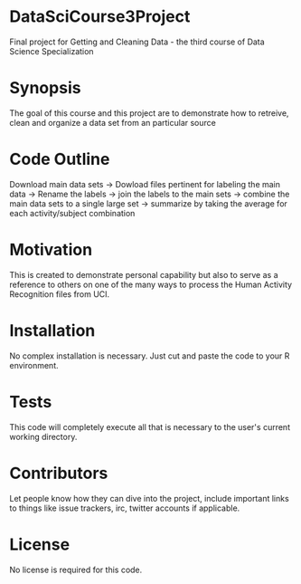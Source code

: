 # DataSciCourse3Project
Final project for Getting and Cleaning Data - the third course of Data Science Specialization

# Synopsis
The goal of this course and this project are to demonstrate how to retreive, clean and organize a data set from an particular source

# Code Outline
Download main data sets -> Dowload files pertinent for labeling the main data -> Rename the labels -> join the labels to the main sets -> combine the main data sets to a single large set -> summarize by taking the average for each activity/subject combination

# Motivation
This is created to demonstrate personal capability but also to serve as a reference to others on one of the many ways to process the Human Activity Recognition files from UCI.

# Installation
No complex installation is necessary.  Just cut and paste the code to your R environment.

# Tests
This code will completely execute all that is necessary to the user's current working directory.

# Contributors
Let people know how they can dive into the project, include important links to things like issue trackers, irc, twitter accounts if applicable.

# License
No license is required for this code.
